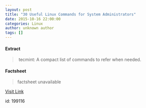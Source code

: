 ```yaml
---
layout: post
title: "30 Useful Linux Commands for System Administrators"
date: 2015-10-16 22:00:00
categories: Linux
author: unknown author
tags: []
---
```



#### Extract
>&nbsp;tecmint: A compact list of commands to refer when needed.

#### Factsheet
>factsheet unavailable

[Visit Link](http://www.linuxtoday.com/infrastructure/30-useful-linux-commands-for-system-administrators-151015221020.html)

id:  199116
